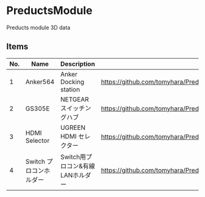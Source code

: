 # PreductsModule
Preducts module 3D data


## Items

 
| No.  | Name          | Description                          | Link |
| ---- | ----          | ----                                 | ---- |
| 1    | Anker564      | Anker Docking station                | https://github.com/tomyhara/PreductsModule/tree/main/Anker564 |
| 2    | GS305E        | NETGEAR スイッチングハブ              |  https://github.com/tomyhara/PreductsModule/tree/main/GS305E |
| 3    | HDMI Selector | UGREEN HDMI セレクター                | https://github.com/tomyhara/PreductsModule/tree/main/HDMI_Selector |
| 4    | Switch プロコンホルダー| Switch用プロコン&有線LANホルダー| https://github.com/tomyhara/PreductsModule/tree/main/Switch_ProCon |